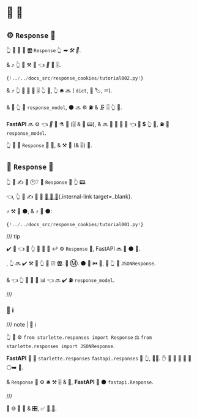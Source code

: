 # 📨 🍪

## ⚙️ `Response` 🔢

👆 💪 📣 🔢 🆎 `Response` 👆 *➡ 🛠️ 🔢*.

&amp; ⤴️ 👆 💪 ⚒ 🍪 👈 *🔀* 📨 🎚.

```Python hl_lines="1  8-9"
{!../../docs_src/response_cookies/tutorial002.py!}
```

&amp; ⤴️ 👆 💪 📨 🙆 🎚 👆 💪, 👆 🛎 🔜 ( `dict`, 💽 🏷, ♒️).

&amp; 🚥 👆 📣 `response_model`, ⚫️ 🔜 ⚙️ ⛽ &amp; 🗜 🎚 👆 📨.

**FastAPI** 🔜 ⚙️ 👈 *🔀* 📨 ⚗ 🍪 (🎚 &amp; 👔 📟), &amp; 🔜 🚮 👫 🏁 📨 👈 🔌 💲 👆 📨, ⛽ 🙆 `response_model`.

👆 💪 📣 `Response` 🔢 🔗, &amp; ⚒ 🍪 (&amp; 🎚) 👫.

## 📨 `Response` 🔗

👆 💪 ✍ 🍪 🕐❔ 🛬 `Response` 🔗 👆 📟.

👈, 👆 💪 ✍ 📨 🔬 [📨 📨 🔗](response-directly.md){.internal-link target=_blank}.

⤴️ ⚒ 🍪 ⚫️, &amp; ⤴️ 📨 ⚫️:

```Python hl_lines="10-12"
{!../../docs_src/response_cookies/tutorial001.py!}
```

/// tip

✔️ 🤯 👈 🚥 👆 📨 📨 🔗 ↩️ ⚙️ `Response` 🔢, FastAPI 🔜 📨 ⚫️ 🔗.

, 👆 🔜 ✔️ ⚒ 💭 👆 💽 ☑ 🆎. 🤶 Ⓜ. ⚫️ 🔗 ⏮️ 🎻, 🚥 👆 🛬 `JSONResponse`.

 &amp; 👈 👆 🚫 📨 🙆 📊 👈 🔜 ✔️ ⛽ `response_model`.

///

### 🌅 ℹ

/// note | 📡 ℹ

👆 💪 ⚙️ `from starlette.responses import Response` ⚖️ `from starlette.responses import JSONResponse`.

**FastAPI** 🚚 🎏 `starlette.responses` `fastapi.responses` 🏪 👆, 👩‍💻. ✋️ 🌅 💪 📨 👟 🔗 ⚪️➡️ 💃.

 &amp; `Response` 💪 ⚙️ 🛎 ⚒ 🎚 &amp; 🍪, **FastAPI** 🚚 ⚫️ `fastapi.Response`.

///

👀 🌐 💪 🔢 &amp; 🎛, ✅ <a href="https://www.starlette.io/responses/#set-cookie" class="external-link" target="_blank">🧾 💃</a>.
